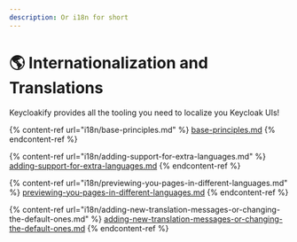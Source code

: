 ```yaml
---
description: Or i18n for short
---
```


# 🌎 Internationalization and Translations

Keycloakify provides all the tooling you need to localize you Keycloak UIs!

{% content-ref url="i18n/base-principles.md" %}
[base-principles.md](i18n/base-principles.md)
{% endcontent-ref %}

{% content-ref url="i18n/adding-support-for-extra-languages.md" %}
[adding-support-for-extra-languages.md](i18n/adding-support-for-extra-languages.md)
{% endcontent-ref %}

{% content-ref url="i18n/previewing-you-pages-in-different-languages.md" %}
[previewing-you-pages-in-different-languages.md](i18n/previewing-you-pages-in-different-languages.md)
{% endcontent-ref %}

{% content-ref url="i18n/adding-new-translation-messages-or-changing-the-default-ones.md" %}
[adding-new-translation-messages-or-changing-the-default-ones.md](i18n/adding-new-translation-messages-or-changing-the-default-ones.md)
{% endcontent-ref %}
